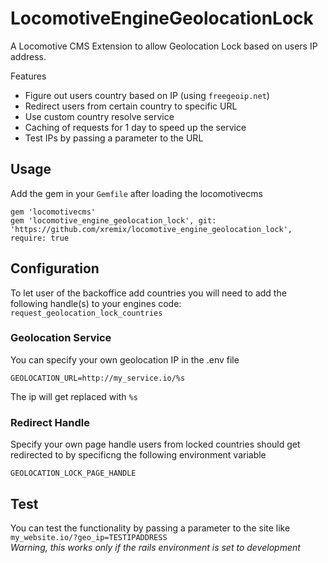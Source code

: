 # LocomotiveEngineGeolocationLock

A Locomotive CMS Extension to allow Geolocation Lock based on users IP address.

Features
- Figure out users country based on IP (using `freegeoip.net`)
- Redirect users from certain country to specific URL
- Use custom country resolve service
- Caching of requests for 1 day to speed up the service
- Test IPs by passing a parameter to the URL


## Usage

Add the gem in your `Gemfile` after loading the locomotivecms

```
gem 'locomotivecms'
gem 'locomotive_engine_geolocation_lock', git: 'https://github.com/xremix/locomotive_engine_geolocation_lock', require: true
```


## Configuration

To let user of the backoffice add countries you will need to add the following handle(s) to your engines code:
`request_geolocation_lock_countries`

### Geolocation Service
You can specify your own geolocation IP in the .env file
```
GEOLOCATION_URL=http://my_service.io/%s
```
The ip will get replaced with `%s`

### Redirect Handle
Specify your own page handle users from locked countries should get redirected to by specificng the following environment variable
```
GEOLOCATION_LOCK_PAGE_HANDLE
```


## Test
You can test the functionality by passing a parameter to the site like `my_website.io/?geo_ip=TESTIPADDRESS`  
*Warning, this works only if the rails environment is set to development*